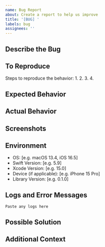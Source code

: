 ```yaml
---
name: Bug Report
about: Create a report to help us improve
title: '[BUG] '
labels: bug
assignees: ''
---
```


## Describe the Bug
<!-- A clear and concise description of what the bug is -->

## To Reproduce
Steps to reproduce the behavior:
1. 
2. 
3. 
4. 

## Expected Behavior
<!-- A clear and concise description of what you expected to happen -->

## Actual Behavior
<!-- What actually happened instead -->

## Screenshots
<!-- If applicable, add screenshots to help explain your problem -->

## Environment
 - OS: [e.g. macOS 13.4, iOS 16.5]
 - Swift Version: [e.g. 5.9]
 - Xcode Version: [e.g. 15.0]
 - Device (if applicable): [e.g. iPhone 15 Pro]
 - Library Version: [e.g. 0.1.0]

## Logs and Error Messages
<!-- Include any relevant logs, error messages, or stack traces -->
```
Paste any logs here
```

## Possible Solution
<!-- If you have ideas on how to fix the issue, suggest them here -->

## Additional Context
<!-- Add any other context about the problem here --> 